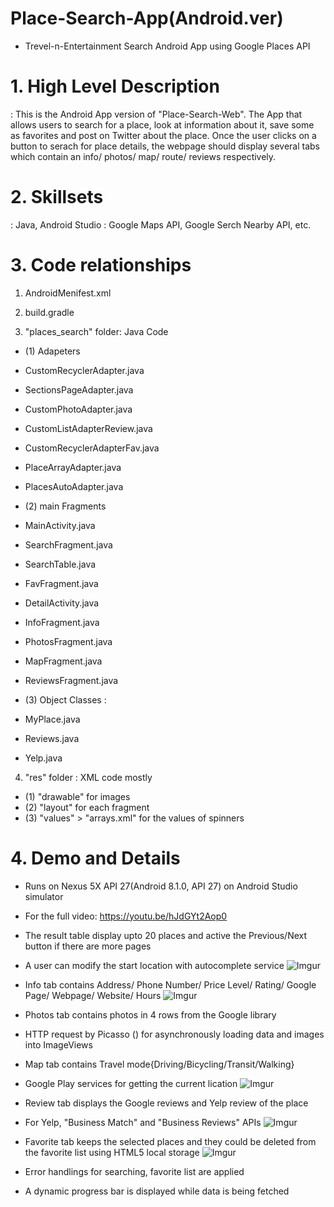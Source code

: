# Place-Search-App(Android.ver)
- Trevel-n-Entertainment Search Android App using Google Places API

# 1. High Level Description
: This is the Android App version of "Place-Search-Web". 
The App that allows users to search for a place, look at information about it, save some as favorites and post on Twitter about the place. Once the user clicks on a button to serach for place details, the webpage should display several tabs which contain an info/ photos/ map/ route/ reviews respectively.
   
   
# 2. Skillsets
: Java, Android Studio
: Google Maps API, Google Serch Nearby API, etc.
   
# 3. Code relationships
1) AndroidMenifest.xml

2) build.gradle

3) "places_search" folder: Java Code
- (1) Adapeters
- CustomRecyclerAdapter.java
- SectionsPageAdapter.java
- CustomPhotoAdapter.java
- CustomListAdapterReview.java
- CustomRecyclerAdapterFav.java
- PlaceArrayAdapter.java
- PlacesAutoAdapter.java
			
- (2) main Fragments
- MainActivity.java
- SearchFragment.java
- SearchTable.java
- FavFragment.java
- DetailActivity.java
- InfoFragment.java
- PhotosFragment.java
- MapFragment.java
- ReviewsFragment.java
						  
- (3) Object Classes : 
- MyPlace.java
- Reviews.java 
- Yelp.java

4) "res" folder : XML code mostly 
- (1) "drawable" for images
- (2) "layout" for each fragment
- (3) "values" > "arrays.xml" for the values of spinners 



# 4. Demo and Details
- Runs on Nexus 5X API 27(Android 8.1.0, API 27) on Android Studio simulator
- For the full video: https://youtu.be/hJdGYt2Aop0

- The result table display upto 20 places and active the Previous/Next button if there are more pages
- A user can modify the start location with autocomplete service
![Imgur](https://i.imgur.com/PMDuKDd.gif)

- Info tab contains Address/ Phone Number/ Price Level/ Rating/ Google Page/ Webpage/ Website/ Hours
![Imgur](https://i.imgur.com/q3p2zmr.gif)

- Photos tab contains photos in 4 rows from the Google library
- HTTP request by Picasso () for asynchronously loading data and images into ImageViews
- Map tab contains Travel mode{Driving/Bicycling/Transit/Walking}
- Google Play services for getting the current lication 
![Imgur](https://i.imgur.com/7YePqO9.gif)

- Review tab displays the Google reviews and Yelp review of the place
- For Yelp, "Business Match" and "Business Reviews" APIs
![Imgur](https://i.imgur.com/GVf3a72.gif)

- Favorite tab keeps the selected places and they could be deleted from the favorite list using HTML5 local storage 
![Imgur](https://i.imgur.com/FvdFzrt.gif)

- Error handlings for searching, favorite list are applied
- A dynamic progress bar is displayed while data is being fetched

